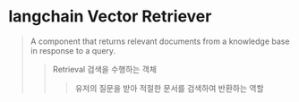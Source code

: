 # langchain Vector Retriever

> A component that returns relevant documents from a knowledge base in response to a query.
>
> > Retrieval 검색을 수행하는 객체
> >
> > > 유저의 질문을 받아 적절한 문서를 검색하여 반환하는 역할
